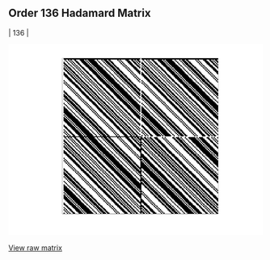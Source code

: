 ## Order 136 Hadamard Matrix

| 136 |

<img src="136.png" class="img-responsive" alt=""> 

[View raw matrix](order136.txt)
